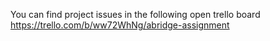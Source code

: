 You can find project issues in the following open trello board
https://trello.com/b/ww72WhNg/abridge-assignment
